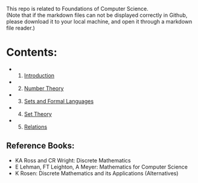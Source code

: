 This repo is related to Foundations of Computer Science.  
(Note that if the markdown files can not be displayed correctly in Github, please download it to your local machine, and open it through a markdown file reader.)

# **Contents**:
* 1. [Introduction](1-Introduction.md)
* 2. [Number Theory](2-Number-Theory.md)
* 3. [Sets and Formal Languages](3-Sets-and-Formal-Languages.md)
* 4. [Set Theory](4-Set-Theory.md)
* 5. [Relations](5-Relations.md)



## Reference Books:
* KA Ross and CR Wright: Discrete Mathematics
* E Lehman, FT Leighton, A Meyer: Mathematics for Computer Science
* K Rosen: Discrete Mathematics and its Applications (Alternatives)

